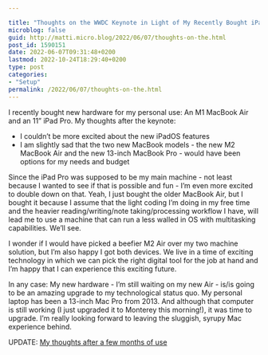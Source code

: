 ```yaml
---

title: "Thoughts on the WWDC Keynote in Light of My Recently Bought iPad Pro and M1 MacBook Air"
microblog: false
guid: http://matti.micro.blog/2022/06/07/thoughts-on-the.html
post_id: 1590151
date: 2022-06-07T09:31:48+0200
lastmod: 2022-10-24T18:29:40+0200
type: post
categories:
- "Setup"
permalink: /2022/06/07/thoughts-on-the.html
---
```

<p>I recently bought new hardware for my personal use: An M1 MacBook Air and an 11” iPad Pro. My thoughts after the keynote:</p>
<ul>
<li>I couldn’t be more excited about the new iPadOS features</li>
<li>I am slightly sad that the two new MacBook models - the new M2 MacBook Air and the new 13-inch MacBook Pro - would have been options for my needs and budget</li>
</ul>
<p>Since the iPad Pro was supposed to be my main machine - not least because I wanted to see if that is possible and fun - I’m even more excited to double down on that. Yeah, I just bought the older MacBook Air, but I bought it because I assume that the light coding I’m doing in my free time and the heavier reading/writing/note taking/processing workflow I have, will lead me to use a machine that can run a less walled in OS with multitasking capabilities. We’ll see.</p>
<p>I wonder if I would have picked a beefier M2 Air over my two machine solution, but I’m also happy I got both devices. We live in a time of exciting technology in which we can pick the right digital tool for the job at hand and I’m happy that I can experience this exciting future.</p>
<p>In any case: My new hardware - I’m still waiting on my new Air - is/is going to be an amazing upgrade to my technological status quo. My personal laptop has been a 13-inch Mac Pro from 2013. And although that computer is still working (I just upgraded it to Monterey this morning!), it was time to upgrade. I’m really looking forward to leaving the sluggish, syrupy Mac experience behind.</p>
<p>UPDATE: <a href="https://blog.martin-haehnel.de/2022/10/24/previously-after-using.html">My thoughts after a few months of use</a></p>
